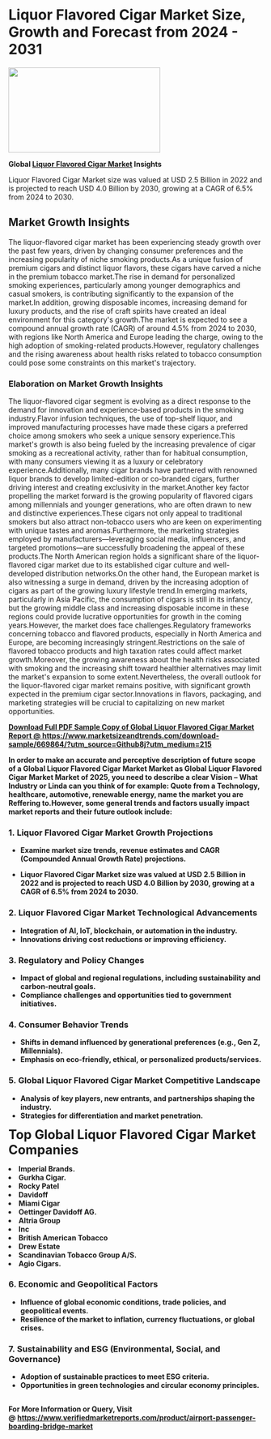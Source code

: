 <H1>Liquor Flavored Cigar Market Size, Growth and Forecast from 2024 - 2031</H1><img class="aligncenter size-medium wp-image-584254" src="https://thirdeyenews.in/wp-content/uploads/2024/09/Global-Market-Research-300x168.jpeg" alt="" width="300" height="168" /><p><strong>Global&nbsp;<a href="https://www.marketsizeandtrends.com/download-sample/669864/?utm_source=Github8j?utm_medium=215">Liquor Flavored Cigar Market</a> Insights</strong></p><p>Liquor Flavored Cigar Market size was valued at USD 2.5 Billion in 2022 and is projected to reach USD 4.0 Billion by 2030, growing at a CAGR of 6.5% from 2024 to 2030.</p><p><h2>Market Growth Insights</h2> <p>The liquor-flavored cigar market has been experiencing steady growth over the past few years, driven by changing consumer preferences and the increasing popularity of niche smoking products.As a unique fusion of premium cigars and distinct liquor flavors, these cigars have carved a niche in the premium tobacco market.The rise in demand for personalized smoking experiences, particularly among younger demographics and casual smokers, is contributing significantly to the expansion of the market.In addition, growing disposable incomes, increasing demand for luxury products, and the rise of craft spirits have created an ideal environment for this category's growth.The market is expected to see a compound annual growth rate (CAGR) of around 4.5% from 2024 to 2030, with regions like North America and Europe leading the charge, owing to the high adoption of smoking-related products.However, regulatory challenges and the rising awareness about health risks related to tobacco consumption could pose some constraints on this market's trajectory.</p> <p><strong><a href="#"></a></strong></p> <h3>Elaboration on Market Growth Insights</h3> <p>The liquor-flavored cigar segment is evolving as a direct response to the demand for innovation and experience-based products in the smoking industry.Flavor infusion techniques, the use of top-shelf liquor, and improved manufacturing processes have made these cigars a preferred choice among smokers who seek a unique sensory experience.This market's growth is also being fueled by the increasing prevalence of cigar smoking as a recreational activity, rather than for habitual consumption, with many consumers viewing it as a luxury or celebratory experience.Additionally, many cigar brands have partnered with renowned liquor brands to develop limited-edition or co-branded cigars, further driving interest and creating exclusivity in the market.Another key factor propelling the market forward is the growing popularity of flavored cigars among millennials and younger generations, who are often drawn to new and distinctive experiences.These cigars not only appeal to traditional smokers but also attract non-tobacco users who are keen on experimenting with unique tastes and aromas.Furthermore, the marketing strategies employed by manufacturers—leveraging social media, influencers, and targeted promotions—are successfully broadening the appeal of these products.The North American region holds a significant share of the liquor-flavored cigar market due to its established cigar culture and well-developed distribution networks.On the other hand, the European market is also witnessing a surge in demand, driven by the increasing adoption of cigars as part of the growing luxury lifestyle trend.In emerging markets, particularly in Asia Pacific, the consumption of cigars is still in its infancy, but the growing middle class and increasing disposable income in these regions could provide lucrative opportunities for growth in the coming years.However, the market does face challenges.Regulatory frameworks concerning tobacco and flavored products, especially in North America and Europe, are becoming increasingly stringent.Restrictions on the sale of flavored tobacco products and high taxation rates could affect market growth.Moreover, the growing awareness about the health risks associated with smoking and the increasing shift toward healthier alternatives may limit the market's expansion to some extent.Nevertheless, the overall outlook for the liquor-flavored cigar market remains positive, with significant growth expected in the premium cigar sector.Innovations in flavors, packaging, and marketing strategies will be crucial to capitalizing on new market opportunities.<p><strong><a href="#"></p><p><span class=""><strong>Download Full PDF Sample Copy of Global Liquor Flavored Cigar Market Report</strong> @ <a href="https://www.marketsizeandtrends.com/download-sample/669864/?utm_source=Github8j?utm_medium=215" target="_blank">https://www.marketsizeandtrends.com/download-sample/669864/?utm_source=Github8j?utm_medium=215</a></span></p><p>In order to make an accurate and perceptive description of future scope of a Global&nbsp;Liquor Flavored Cigar Market Market as Global&nbsp;Liquor Flavored Cigar Market Market of 2025, you need to describe a clear Vision &ndash; What Industry or Linda can you think of for example: Quote from a Technology, healthcare, automotive, renewable energy, name the market you are Reffering to.However, some general trends and factors usually impact market reports and their future outlook include:</p><h3>1.&nbsp;<strong>Liquor Flavored Cigar Market Growth Projections</strong></h3><ul><li>Examine market size trends, revenue estimates and CAGR (Compounded Annual Growth Rate) projections.</li><li><p>Liquor Flavored Cigar Market size was valued at USD 2.5 Billion in 2022 and is projected to reach USD 4.0 Billion by 2030, growing at a CAGR of 6.5% from 2024 to 2030.</p></li></ul><h3>2.&nbsp;<strong>Liquor Flavored Cigar Market Technological Advancements</strong></h3><ul><li>Integration of AI, IoT, blockchain, or automation in the industry.</li><li>Innovations driving cost reductions or improving efficiency.</li></ul><h3>3.&nbsp;<strong>Regulatory and Policy Changes</strong></h3><ul><li>Impact of global and regional regulations, including sustainability and carbon-neutral goals.</li><li>Compliance challenges and opportunities tied to government initiatives.</li></ul><h3>4.&nbsp;<strong>Consumer Behavior Trends</strong></h3><ul><li>Shifts in demand influenced by generational preferences (e.g., Gen Z, Millennials).</li><li>Emphasis on eco-friendly, ethical, or personalized products/services.</li></ul><h3>5.&nbsp;<strong>Global Liquor Flavored Cigar Market Competitive Landscape</strong></h3><ul><li>Analysis of key players, new entrants, and partnerships shaping the industry.</li><li>Strategies for differentiation and market penetration.</li></ul><p data-pm-slice="1 1 []"><span style="color: inherit; font-family: inherit; font-size: 25px;">Top Global Liquor Flavored Cigar Market Companies</span></p><div class="" data-test-id=""><p><li>Imperial Brands.</li><li> Gurkha Cigar.</li><li> Rocky Patel</li><li> Davidoff</li><li> Miami Cigar</li><li> Oettinger Davidoff AG.</li><li> Altria Group</li><li> Inc</li><li> British American Tobacco</li><li> Drew Estate</li><li> Scandinavian Tobacco Group A/S.</li><li> Agio Cigars.</li></p></div><h3>6.&nbsp;<strong>Economic and Geopolitical Factors</strong></h3><ul><li>Influence of global economic conditions, trade policies, and geopolitical events.</li><li>Resilience of the market to inflation, currency fluctuations, or global crises.</li></ul><h3>7.&nbsp;<strong>Sustainability and ESG (Environmental, Social, and Governance)</strong></h3><ul><li>Adoption of sustainable practices to meet ESG criteria.</li><li>Opportunities in green technologies and circular economy principles.</li></ul><h2><strong style="font-size: 14px;">For More Information or Query, Visit @&nbsp;</strong><a style="background-color: #ffffff; font-size: 14px;" href="https://www.marketsizeandtrends.com/report/liquor-flavored-cigar-market/" target="_blank">https://www.verifiedmarketreports.com/product/airport-passenger-boarding-bridge-market</a></h2>